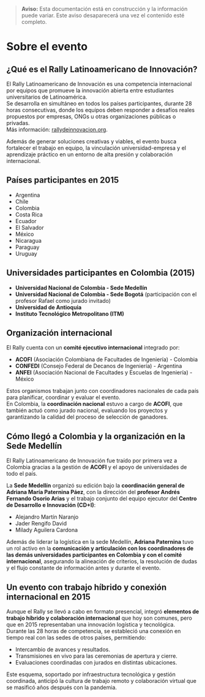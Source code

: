 > **Aviso:** Esta documentación está en construcción y la información puede variar. Este aviso desaparecerá una vez el contenido esté completo.

# Sobre el evento

## ¿Qué es el Rally Latinoamericano de Innovación?
El Rally Latinoamericano de Innovación es una competencia internacional por equipos que promueve la innovación abierta entre estudiantes universitarios de Latinoamérica.  
Se desarrolla en simultáneo en todos los países participantes, durante 28 horas consecutivas, donde los equipos deben responder a desafíos reales propuestos por empresas, ONGs u otras organizaciones públicas o privadas.  
Más información: [rallydeinnovacion.org](https://www.rallydeinnovacion.org/?utm_source=chatgpt.com).

Además de generar soluciones creativas y viables, el evento busca fortalecer el trabajo en equipo, la vinculación universidad-empresa y el aprendizaje práctico en un entorno de alta presión y colaboración internacional.

## Países participantes en 2015
- Argentina  
- Chile  
- Colombia  
- Costa Rica  
- Ecuador  
- El Salvador  
- México  
- Nicaragua  
- Paraguay  
- Uruguay  

## Universidades participantes en Colombia (2015)
- **Universidad Nacional de Colombia - Sede Medellín**  
- **Universidad Nacional de Colombia - Sede Bogotá** (participación con el profesor Rafael como jurado invitado)  
- **Universidad de Antioquia**  
- **Instituto Tecnológico Metropolitano (ITM)**

## Organización internacional
El Rally cuenta con un **comité ejecutivo internacional** integrado por:
- **ACOFI** (Asociación Colombiana de Facultades de Ingeniería) - Colombia  
- **CONFEDI** (Consejo Federal de Decanos de Ingeniería) - Argentina  
- **ANFEI** (Asociación Nacional de Facultades y Escuelas de Ingeniería) - México  

Estos organismos trabajan junto con coordinadores nacionales de cada país para planificar, coordinar y evaluar el evento.  
En Colombia, la **coordinación nacional** estuvo a cargo de **ACOFI**, que también actuó como jurado nacional, evaluando los proyectos y garantizando la calidad del proceso de selección de ganadores.

## Cómo llegó a Colombia y la organización en la Sede Medellín
El Rally Latinoamericano de Innovación fue traído por primera vez a Colombia gracias a la gestión de **ACOFI** y el apoyo de universidades de todo el país.

La **Sede Medellín** organizó su edición bajo la **coordinación general de Adriana María Paternina Páez**, con la dirección del **profesor Andrés Fernando Osorio Arias** y el trabajo conjunto del equipo ejecutor del **Centro de Desarrollo e Innovación (CD+I)**:
- Alejandro Martín Naranjo  
- Jader Rengifo David  
- Milady Aguilera Cardona  

Además de liderar la logística en la sede Medellín, **Adriana Paternina** tuvo un rol activo en la **comunicación y articulación con los coordinadores de las demás universidades participantes en Colombia y con el comité internacional**, asegurando la alineación de criterios, la resolución de dudas y el flujo constante de información antes y durante el evento.

## Un evento con trabajo híbrido y conexión internacional en 2015
Aunque el Rally se llevó a cabo en formato presencial, integró **elementos de trabajo híbrido y colaboración internacional** que hoy son comunes, pero que en 2015 representaban una innovación logística y tecnológica.  
Durante las 28 horas de competencia, se estableció una conexión en tiempo real con las sedes de otros países, permitiendo:
- Intercambio de avances y resultados.  
- Transmisiones en vivo para las ceremonias de apertura y cierre.  
- Evaluaciones coordinadas con jurados en distintas ubicaciones.  

Este esquema, soportado por infraestructura tecnológica y gestión coordinada, anticipó la cultura de trabajo remoto y colaboración virtual que se masificó años después con la pandemia.
